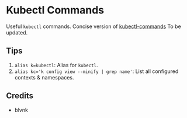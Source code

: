 # Kubectl Commands

Useful `kubectl` commands. Concise version of [kubectl-commands](https://kubernetes.io/docs/reference/generated/kubectl/kubectl-commands) To be updated.

## Tips

1. `alias k=kubectl`: Alias for `kubectl`.
2. `alias kc='k config view --minify | grep name'`: List all configured contexts & namespaces.

## Credits

- blvnk

